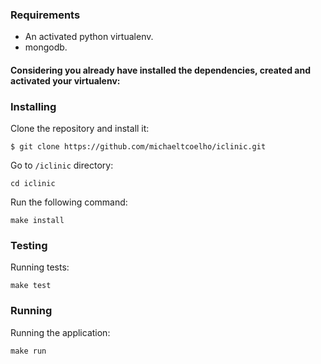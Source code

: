 ### Requirements

* An activated python virtualenv.
* mongodb.

#### Considering you already have installed the dependencies, created and activated your virtualenv:


### Installing

Clone the repository and install it:

`$ git clone https://github.com/michaeltcoelho/iclinic.git`

Go to `/iclinic` directory:

`cd iclinic`

Run the following command:

`make install`

### Testing

Running tests:

`make test`

### Running

Running the application:

`make run`
